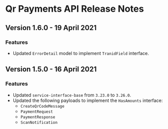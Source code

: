 # Qr Payments API Release Notes

<!-- README:
  * Add new entries to the top of this file (under this comment), making sure to specify the correct version number and release date.
  * Make sure you include a concise description of all changes since the previous release. Check the git history to be sure.
  * Group the descriptions under the relevant headings (but don’t include a heading if there are no changes under it):
    - Breaking Changes -> Changes that break backwards compatability. These will correspond to a major version release.
    - New Features -> Changes that would, in the absence of any breaking changes, constitute a minor version release.
    - Fixed -> Bugfixes that would, in the absence of any new features or breaking changes, constitute a patch version release.
    - Deprecated -> Any classes or methods that have been deprecated.
  * Make use of Markdown formatting:
    - Run ‘$curl cheat.sh/markdown’ from your command line to get a quick overview of markdown.
    - Use the convention of enclosing class, variable and method names in backticks so that they render as monospace.
    - Try and avoid special characters as far as possible
-->

## Version 1.6.0 - 19 April 2021
### Features
* Updated `ErrorDetail` model to implement `TranidField` interface.

## Version 1.5.0 - 16 April 2021
### Features
* Updated `service-interface-base` from `3.23.0` to `3.26.0`.
* Updated the following payloads to implement the `HasAmounts` interface:
    * `CreateQrCodeMessage`
    * `PaymentRequest`
    * `PaymentResponse`
    * `ScanNotification`